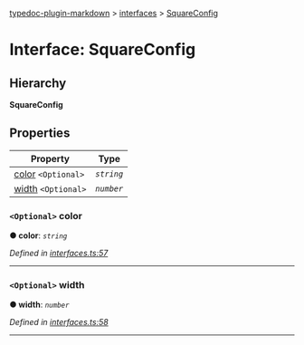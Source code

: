 [typedoc-plugin-markdown](../README.md) > [interfaces](../modules/interfaces.md) > [SquareConfig](../interfaces/interfaces.squareconfig.md)

# Interface: SquareConfig

## Hierarchy

**SquareConfig**

## Properties

|Property|Type|
|--------|----|
|[color](interfaces.squareconfig.md#markdown-header-optional-color) `<Optional>`| *`string`*|
|[width](interfaces.squareconfig.md#markdown-header-optional-width) `<Optional>`| *`number`*|

### `<Optional>` color

**●  color**:  *`string`* 

*Defined in [interfaces.ts:57](https://bitbucket.org/owner/repository_name/src/master/src/interfaces.ts?fileviewer&amp;#x3D;file-view-default#interfaces.ts-57)*

___

### `<Optional>` width

**●  width**:  *`number`* 

*Defined in [interfaces.ts:58](https://bitbucket.org/owner/repository_name/src/master/src/interfaces.ts?fileviewer&amp;#x3D;file-view-default#interfaces.ts-58)*

___

